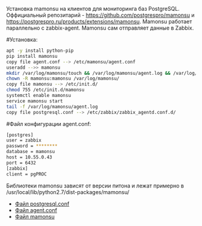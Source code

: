 Установка mamonsu на клиентов для мониторинга баз PostgreSQL. Оффициальный репозитарий - https://github.com/postgrespro/mamonsu и https://postgrespro.ru/products/extensions/mamonsu. Mamonsu работает параллельно с zabbix-agent. Mamonsu сам отправляет данные в Zabbix.

#Установка:
```bash
apt -y install python-pip
pip install mamonsu
copy file agent.conf --> /etc/mamonsu/agent.conf
useradd -->> mamonsu
mkdir /var/log/mamonsu/touch && /var/log/mamonsu/agent.log && /var/log/mamonsu/localhost.log
chown -R mamonsu:mamonsu /var/log/mamonsu/
copy file mamonsu --> /etc/init.d/
chmod 755 /etc/init.d/mamonsu
systemctl enable mamonsu
service mamonsu start
tail -f /var/log/mamonsu/agent.log
copy file postgresql.conf --> /etc/zabbix/zabbix_agentd.conf.d/
```

#Файл конфигурации agent.conf:
```bash
[postgres]
user = zabbix
password = ********
database = mamonsu
host = 10.55.0.43
port = 6432
[zabbix]
client = pgPROC
```

Библиотеки mamonsu зависят от версии питона и лежат примерно в /usr/local/lib/python2.7/dist-packages/mamonsu/

* [Файл postgresql.conf](http://devgit/configs/zabbix/blob/master/mamonsu/etc/zabbix/zabbix_agentd.conf.d/postgresql.conf)
* [Файл agent.conf](http://devgit/configs/zabbix/blob/master/mamonsu/etc/mamonsu/agent.conf)
* [Файл mamonsu](http://devgit/configs/zabbix/blob/master/mamonsu/etc/init.d/mamonsu)
